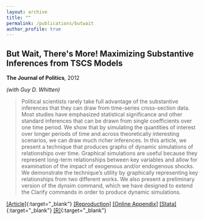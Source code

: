 ```yaml
---
layout: archive
title: ""
permalink: /publications/butwait
author_profile: true
---
```


## But Wait, There's More! Maximizing Substantive Inferences from TSCS Models

**The Journal of Politics**, 2012

*(with Guy D. Whitten)*

> Political scientists rarely take full advantage of the substantive inferences that they can draw from time-series cross-section data. Most studies have emphasized statistical significance and other standard inferences that can be drawn from single coefficients over one time period. We show that by simulating the quantities of interest over longer periods of time and across theoretically interesting scenarios, we can draw much richer inferences. In this article, we present a technique that produces graphs of dynamic simulations of relationships over time. Graphical simulations are useful because they represent long-term relationships between key variables and allow for examination of the impact of exogenous and/or endogenous shocks. We demonstrate the technique’s utility by graphically representing key relationships from two different works. We also present a preliminary version of the dynsim command, which we have designed to extend the Clarify commands in order to produce dynamic simulations.

[[Article]](https://doi.org/10.1017/S0022381612000473){:target="_blank"} [[Reproduction]](..//files/butwait-Replication.zip) [[Online Appendix]](..//files/butwait-OA.pdf) [[Stata]](https://williamslaro.github.io/portfolio/dynsim1){:target="_blank"} [[R]](https://williamslaro.github.io/portfolio/dynsim2){:target="_blank"}
